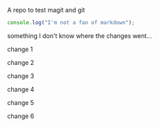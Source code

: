 A repo to test magit and git

```js
console.log("I'm not a fan of markdown");
```

something
I don't know where the changes went...

change 1

change 2

change 3

change 4

change 5

change 6
